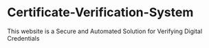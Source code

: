 # Certificate-Verification-System
This website is a Secure and Automated Solution for Verifying Digital Credentials 
